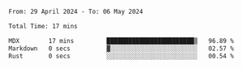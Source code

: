 <!--START_SECTION:waka-->

```txt
From: 29 April 2024 - To: 06 May 2024

Total Time: 17 mins

MDX        17 mins         ████████████████████████▒   96.89 %
Markdown   0 secs          ▓░░░░░░░░░░░░░░░░░░░░░░░░   02.57 %
Rust       0 secs          ░░░░░░░░░░░░░░░░░░░░░░░░░   00.54 %
```

<!--END_SECTION:waka-->